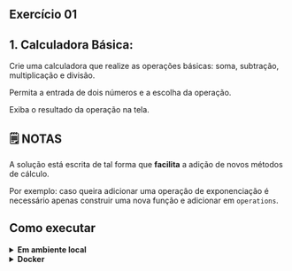 ## Exercício 01

## 1. Calculadora Básica:

Crie uma calculadora que realize as operações básicas: soma, subtração, multiplicação e divisão.

Permita a entrada de dois números e a escolha da operação.

Exiba o resultado da operação na tela.


## :spiral_notepad: NOTAS

A solução está escrita de tal forma que **facilita** a adição de novos métodos de cálculo.

Por exemplo: caso queira adicionar uma operação de exponenciação é necessário apenas construir uma nova função e adicionar em `operations`.


## Como executar

<details>
<summary><strong>Em ambiente local</strong></summary></br>

Crie o ambiente virtual (caso não tenha feito anteriormente)
```bash
python -m venv .venv
```

Ative o ambiente

**LINUX e OS X**
```bash
source .venv/bin/activate
```

**WINDOWS**
```bash
\.venv\Scripts\activate
```

Instale as dependências
```bash
python -m pip install -r dev-requirements.txt
```

**Na raiz do projeto**

Execute o script
```bash
python -m challenge_01.src.main
```

Execute os testes
```bash
python -m pytest -v
```

Execute a cobertura de testes
```bash
python -m pytest --cov
```
</details>

<details>
<summary><strong>Docker</strong></summary></br>

**Certifique-se de possuir o docker e docker-compose instalados na sua máquina e com seus respectivos serviços ativados**

Criando container
```bash
docker-compose up -d
```

Acessando o container
```bash
docker exec -it python-environment bash
```

Execute o script
```bash
python -m challenge_01.src.main
```

Execute os testes
```bash
python -m pytest -v
```

Execute a cobertura de testes
```bash
python -m pytest --cov
```
</details>